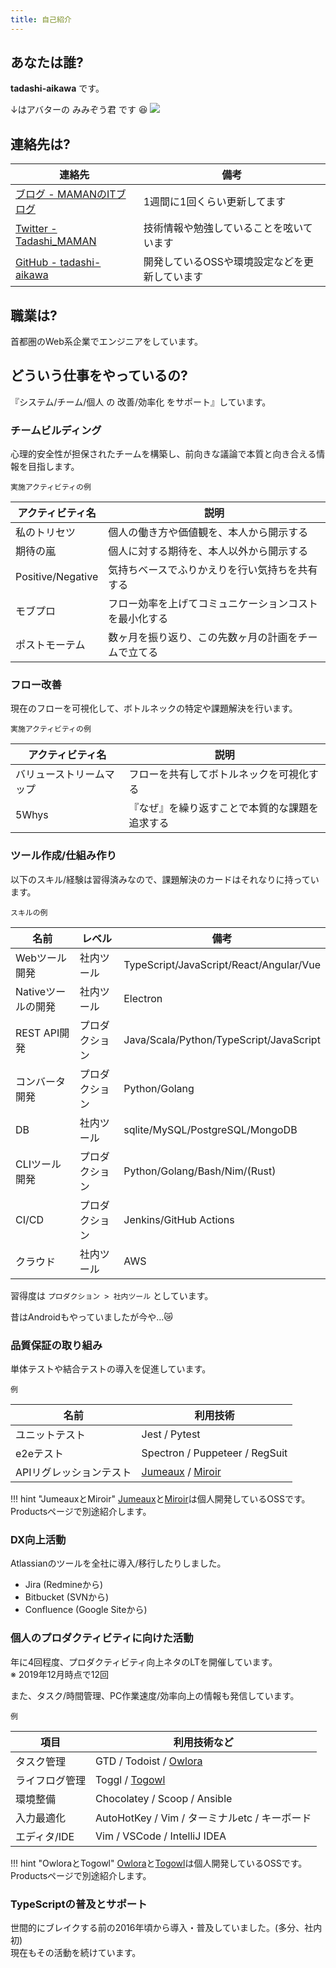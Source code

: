 ```yaml
---
title: 自己紹介
---
```



あなたは誰?
-----------

**tadashi-aikawa** です。

↓はアバターの みみぞう君 です 😆
![](https://avatars1.githubusercontent.com/u/9500018?s=160&v=4)


連絡先は?
---------

|                            連絡先                             |                     備考                      |
| ------------------------------------------------------------- | --------------------------------------------- |
| [ブログ - MAMANのITブログ](https://blog.mamansoft.net/)       | 1週間に1回くらい更新してます                  |
| [Twitter - Tadashi_MAMAN ](https://twitter.com/Tadashi_MAMAN) | 技術情報や勉強していることを呟いています      |
| [GitHub - tadashi-aikawa](https://github.com/tadashi-aikawa)  | 開発しているOSSや環境設定などを更新しています |


職業は?
-------

首都圏のWeb系企業でエンジニアをしています。


どういう仕事をやっているの?
---------------------------

『システム/チーム/個人 の 改善/効率化 をサポート』しています。

### チームビルディング

心理的安全性が担保されたチームを構築し、前向きな議論で本質と向き合える情報を目指します。

`実施アクティビティの例`

|     アクティビティ名     |                          説明                          |
| ------------------------ | ------------------------------------------------------ |
| 私のトリセツ             | 個人の働き方や価値観を、本人から開示する               |
| 期待の嵐                 | 個人に対する期待を、本人以外から開示する               |
| Positive/Negative        | 気持ちベースでふりかえりを行い気持ちを共有する         |
| モブプロ                 | フロー効率を上げてコミュニケーションコストを最小化する |
| ポストモーテム           | 数ヶ月を振り返り、この先数ヶ月の計画をチームで立てる   |

### フロー改善

現在のフローを可視化して、ボトルネックの特定や課題解決を行います。

`実施アクティビティの例`

|     アクティビティ名     |                      説明                      |
| ------------------------ | ---------------------------------------------- |
| バリューストリームマップ | フローを共有してボトルネックを可視化する       |
| 5Whys                    | 『なぜ』を繰り返すことで本質的な課題を追求する |

### ツール作成/仕組み作り

以下のスキル/経験は習得済みなので、課題解決のカードはそれなりに持っています。

`スキルの例`

|        名前        |     レベル     |                  備考                   |
| ------------------ | -------------- | --------------------------------------- |
| Webツール開発      | 社内ツール     | TypeScript/JavaScript/React/Angular/Vue |
| Nativeツールの開発 | 社内ツール     | Electron                                |
| REST API開発       | プロダクション | Java/Scala/Python/TypeScript/JavaScript |
| コンバータ開発     | プロダクション | Python/Golang                           |
| DB                 | 社内ツール     | sqlite/MySQL/PostgreSQL/MongoDB         |
| CLIツール開発      | プロダクション | Python/Golang/Bash/Nim/(Rust)           |
| CI/CD              | プロダクション | Jenkins/GitHub Actions                  |
| クラウド           | 社内ツール     | AWS                                     |

習得度は `プロダクション > 社内ツール` としています。

昔はAndroidもやっていましたが今や...😿

### 品質保証の取り組み

単体テストや結合テストの導入を促進しています。

`例`

|          名前           |            利用技術            |
| ----------------------- | ------------------------------ |
| ユニットテスト          | Jest / Pytest                  |
| e2eテスト               | Spectron / Puppeteer / RegSuit |
| APIリグレッションテスト | [Jumeaux] / [Miroir]           |

!!! hint "JumeauxとMiroir"
    [Jumeaux]と[Miroir]は個人開発しているOSSです。  
    Productsページで別途紹介します。

### DX向上活動

Atlassianのツールを全社に導入/移行したりしました。

* Jira (Redmineから)
* Bitbucket (SVNから)
* Confluence (Google Siteから)

### 個人のプロダクティビティに向けた活動

年に4回程度、プロダクティビティ向上ネタのLTを開催しています。  
※ 2019年12月時点で12回

また、タスク/時間管理、PC作業速度/効率向上の情報も発信しています。

`例`

|      項目      |                 利用技術など                  |
| -------------- | --------------------------------------------- |
| タスク管理     | GTD / Todoist / [Owlora]                      |
| ライフログ管理 | Toggl / [Togowl]                              |
| 環境整備       | Chocolatey / Scoop / Ansible                  |
| 入力最適化     | AutoHotKey / Vim / ターミナルetc / キーボード |
| エディタ/IDE   | Vim / VSCode / IntelliJ IDEA                  |


!!! hint "OwloraとTogowl"
    [Owlora]と[Togowl]は個人開発しているOSSです。  
    Productsページで別途紹介します。

### TypeScriptの普及とサポート

世間的にブレイクする前の2016年頃から導入・普及していました。(多分、社内初)  
現在もその活動を続けています。

[Jumeaux]: https://github.com/tadashi-aikawa/jumeaux
[Miroir]: https://github.com/tadashi-aikawa/miroir
[Owlora]: https://github.com/tadashi-aikawa/owlora
[Togowl]: https://github.com/tadashi-aikawa/togowl
